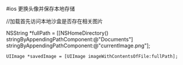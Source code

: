 #ios 更换头像并保存本地存储

 //加载首先访问本地沙盒是否存在相关图片
 
 
   NSString *fullPath = [[NSHomeDirectory() stringByAppendingPathComponent:@"Documents"] stringByAppendingPathComponent:@"currentImage.png"];
   
   
    UIImage *savedImage = [UIImage imageWithContentsOfFile:fullPath];
